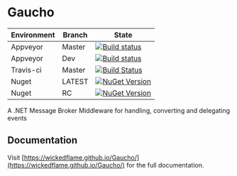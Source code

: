 # Gaucho
| Environment | Branch | State |
|---|---|---|
| Appveyor | Master | [![Build status](https://ci.appveyor.com/api/projects/status/wrhdnq13aalp3mbf/branch/master?svg=true)](https://ci.appveyor.com/project/chriswalpen/gaucho/branch/master) |
| Appveyor | Dev | [![Build status](https://ci.appveyor.com/api/projects/status/wrhdnq13aalp3mbf/branch/dev?svg=true)](https://ci.appveyor.com/project/chriswalpen/gaucho/branch/dev) |
| Travis-ci | Master | [![Build Status](https://travis-ci.org/WickedFlame/Gaucho.svg?branch=master)](https://travis-ci.org/WickedFlame/Gaucho) |
| Nuget | LATEST | [![NuGet Version](https://img.shields.io/nuget/v/gaucho.svg?style=flat&label=Latest)](https://www.nuget.org/packages/gaucho/) |
| Nuget | RC | [![NuGet Version](https://img.shields.io/nuget/vpre/gaucho.svg?style=flat&label=RC)](https://www.nuget.org/packages/gaucho/) |


A .NET Message Broker Middleware for handling, converting and delegating events

## Documentation
Visit [https://wickedflame.github.io/Gaucho/](https://wickedflame.github.io/Gaucho/) for the full documentation.

